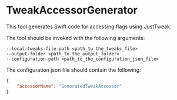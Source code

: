 # TweakAccessorGenerator

This tool generates Swift code for accessing flags using JustTweak.

The tool should be invoked with the following arguments:

```
--local-tweaks-file-path <path_to_the_tweaks_file>
--output-folder <path_to_the_output_folder>
--configuration-path <path_to_the_configuration_json_file>
```

The configuration json file should contain the following:

```json
{
    "accessorName": "GeneratedTweakAccessor"
}
```
